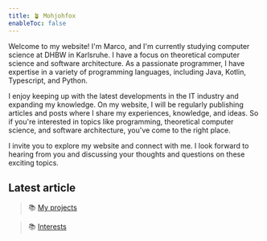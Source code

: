```yaml
---
title: 🪴 Mohjohfox
enableToc: false
---
```


Welcome to my website! I'm Marco, and I'm currently studying computer science at DHBW in Karlsruhe. I have a focus on theoretical computer science and software architecture. As a passionate programmer, I have expertise in a variety of programming languages, including Java, Kotlin, Typescript, and Python.

I enjoy keeping up with the latest developments in the IT industry and expanding my knowledge. On my website, I will be regularly publishing articles and posts where I share my experiences, knowledge, and ideas. So if you're interested in topics like programming, theoretical computer science, and software architecture, you've come to the right place.

I invite you to explore my website and connect with me. I look forward to hearing from you and discussing your thoughts and questions on these exciting topics.

## Latest article
> 📚 [My projects](notes/myprojects.md)

> 📚 [Interests](notes/myinterest.md)